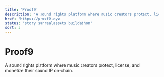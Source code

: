 ```yaml
---
title: 'Proof9'
description: 'A sound rights platform where music creators protect, license, and monetize their sound IP on-chain.'
href: 'https://proof9.xyz'
status: 'story surrealassets buildathon'
sort: 3
---
```


# Proof9

A sound rights platform where music creators protect, license, and monetize their sound IP on-chain.
